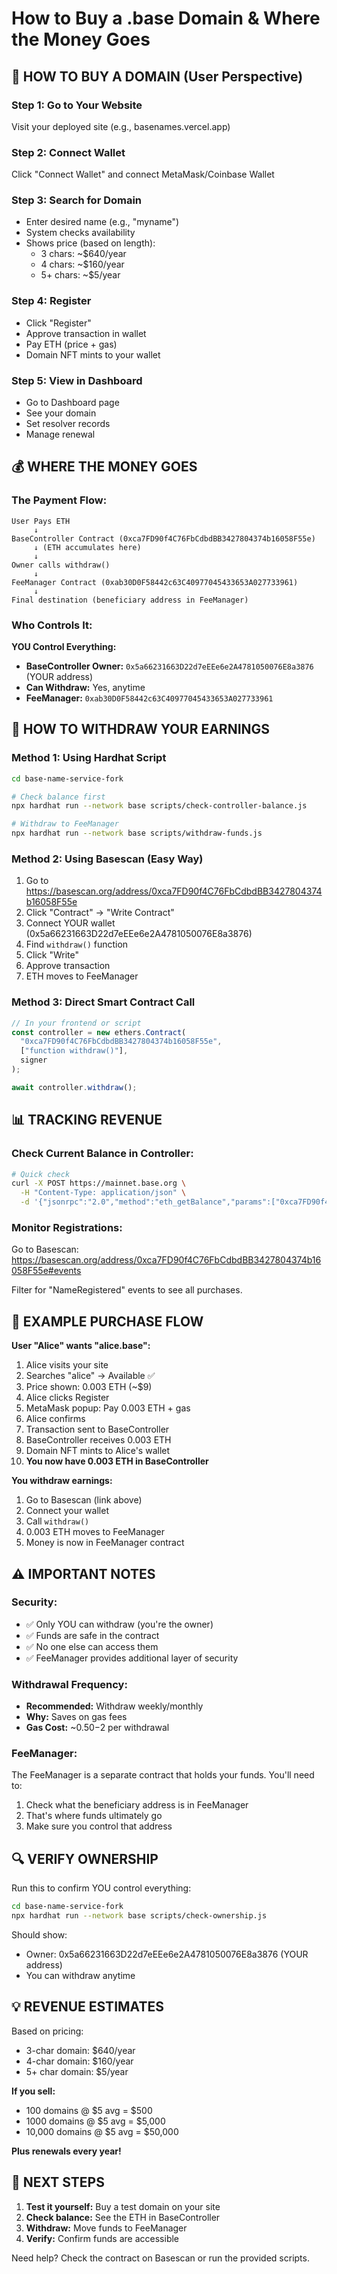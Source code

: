 # How to Buy a .base Domain & Where the Money Goes

## 🛒 HOW TO BUY A DOMAIN (User Perspective)

### Step 1: Go to Your Website
Visit your deployed site (e.g., basenames.vercel.app)

### Step 2: Connect Wallet
Click "Connect Wallet" and connect MetaMask/Coinbase Wallet

### Step 3: Search for Domain
- Enter desired name (e.g., "myname")
- System checks availability
- Shows price (based on length):
  - 3 chars: ~$640/year
  - 4 chars: ~$160/year  
  - 5+ chars: ~$5/year

### Step 4: Register
- Click "Register"
- Approve transaction in wallet
- Pay ETH (price + gas)
- Domain NFT mints to your wallet

### Step 5: View in Dashboard
- Go to Dashboard page
- See your domain
- Set resolver records
- Manage renewal

## 💰 WHERE THE MONEY GOES

### The Payment Flow:

```
User Pays ETH
     ↓
BaseController Contract (0xca7FD90f4C76FbCdbdBB3427804374b16058F55e)
     ↓ (ETH accumulates here)
     ↓
Owner calls withdraw()
     ↓
FeeManager Contract (0xab30D0F58442c63C40977045433653A027733961)
     ↓
Final destination (beneficiary address in FeeManager)
```

### Who Controls It:

**YOU Control Everything:**
- **BaseController Owner:** `0x5a66231663D22d7eEEe6e2A4781050076E8a3876` (YOUR address)
- **Can Withdraw:** Yes, anytime
- **FeeManager:** `0xab30D0F58442c63C40977045433653A027733961`

## 🏦 HOW TO WITHDRAW YOUR EARNINGS

### Method 1: Using Hardhat Script

```bash
cd base-name-service-fork

# Check balance first
npx hardhat run --network base scripts/check-controller-balance.js

# Withdraw to FeeManager
npx hardhat run --network base scripts/withdraw-funds.js
```

### Method 2: Using Basescan (Easy Way)

1. Go to https://basescan.org/address/0xca7FD90f4C76FbCdbdBB3427804374b16058F55e
2. Click "Contract" → "Write Contract"
3. Connect YOUR wallet (0x5a66231663D22d7eEEe6e2A4781050076E8a3876)
4. Find `withdraw()` function
5. Click "Write" 
6. Approve transaction
7. ETH moves to FeeManager

### Method 3: Direct Smart Contract Call

```javascript
// In your frontend or script
const controller = new ethers.Contract(
  "0xca7FD90f4C76FbCdbdBB3427804374b16058F55e",
  ["function withdraw()"],
  signer
);

await controller.withdraw();
```

## 📊 TRACKING REVENUE

### Check Current Balance in Controller:

```bash
# Quick check
curl -X POST https://mainnet.base.org \
  -H "Content-Type: application/json" \
  -d '{"jsonrpc":"2.0","method":"eth_getBalance","params":["0xca7FD90f4C76FbCdbdBB3427804374b16058F55e","latest"],"id":1}'
```

### Monitor Registrations:

Go to Basescan:
https://basescan.org/address/0xca7FD90f4C76FbCdbdBB3427804374b16058F55e#events

Filter for "NameRegistered" events to see all purchases.

## 🎯 EXAMPLE PURCHASE FLOW

**User "Alice" wants "alice.base":**

1. Alice visits your site
2. Searches "alice" → Available ✅
3. Price shown: 0.003 ETH (~$9)
4. Alice clicks Register
5. MetaMask popup: Pay 0.003 ETH + gas
6. Alice confirms
7. Transaction sent to BaseController
8. BaseController receives 0.003 ETH
9. Domain NFT mints to Alice's wallet
10. **You now have 0.003 ETH in BaseController**

**You withdraw earnings:**

1. Go to Basescan (link above)
2. Connect your wallet
3. Call `withdraw()`
4. 0.003 ETH moves to FeeManager
5. Money is now in FeeManager contract

## ⚠️ IMPORTANT NOTES

### Security:
- ✅ Only YOU can withdraw (you're the owner)
- ✅ Funds are safe in the contract
- ✅ No one else can access them
- ✅ FeeManager provides additional layer of security

### Withdrawal Frequency:
- **Recommended:** Withdraw weekly/monthly
- **Why:** Saves on gas fees
- **Gas Cost:** ~$0.50-$2 per withdrawal

### FeeManager:
The FeeManager is a separate contract that holds your funds. You'll need to:
1. Check what the beneficiary address is in FeeManager
2. That's where funds ultimately go
3. Make sure you control that address

## 🔍 VERIFY OWNERSHIP

Run this to confirm YOU control everything:

```bash
cd base-name-service-fork
npx hardhat run --network base scripts/check-ownership.js
```

Should show:
- Owner: 0x5a66231663D22d7eEEe6e2A4781050076E8a3876 (YOUR address)
- You can withdraw anytime

## 💡 REVENUE ESTIMATES

Based on pricing:
- 3-char domain: $640/year
- 4-char domain: $160/year
- 5+ char domain: $5/year

**If you sell:**
- 100 domains @ $5 avg = $500
- 1000 domains @ $5 avg = $5,000
- 10,000 domains @ $5 avg = $50,000

**Plus renewals every year!**

## 🚀 NEXT STEPS

1. **Test it yourself:** Buy a test domain on your site
2. **Check balance:** See the ETH in BaseController
3. **Withdraw:** Move funds to FeeManager
4. **Verify:** Confirm funds are accessible

Need help? Check the contract on Basescan or run the provided scripts.
